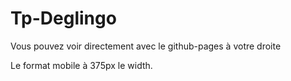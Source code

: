 # Tp-Deglingo

Vous pouvez voir directement avec le github-pages à votre droite

Le format mobile à 375px le width.
